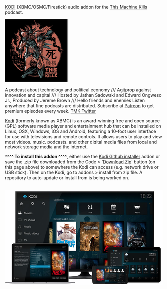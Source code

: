 <a href="https://kodi.tv">KODI<a> (XBMC/OSMC/Firestick) audio addon for the <a href="https://soundcloud.com/thismachinekillspod">This Machine Kills</a> podcast.<br>

<img src="https://github.com/leopheard/thismachinekills/blob/master/resources/media/icon.jpg?raw=true" width="200" height="200" alt="image text"><br>

A podcast about technology and political economy /// Agitprop against innovation and capital /// Hosted by Jathan Sadowski and Edward Ongweso Jr., Produced by Jereme Brown /// Hello friends and enemies Listen anywhere that fine podcasts are distributed. Subscribe at <a href="https://www.patreon.com/thismachinekills">Patreon</a> to get premium episodes every week. <a href="https://twitter.com/machinekillspod?lang=en">TMK Twitter</a><br>

<a href="https://www.kodi.tv">Kodi</a> (formerly known as XBMC) is an award-winning free and open source (GPL) software media player and entertainment hub that can be installed on Linux, OSX, Windows, iOS and Android, featuring a 10-foot user interface for use with televisions and remote controls. It allows users to play and view most videos, music, podcasts, and other digital media files from local and network storage media and the internet.<br>

<b>^^^^ To install this addon ^^^^</b>, either use the <a href="https://www.tvaddons.co/github-browser-kodi/">Kodi Github installer</a> addon or save the .zip file downloaded from the Code > '<a href="https://github.com/leopheard/thismachinekills/archive/refs/heads/master.zip">Download Zip</a>' button (on this page above) to somewhere the Kodi can access (e.g. network drive or USB stick). Then on the Kodi, go to addons > install from zip file. A repository to auto-update or install from is being worked on.<br>

<br><a href="https://www.kodi.tv"><img src="https://github.com/leopheard/Audio-Podcasts/blob/master/resources/media/about--devices.jpg?raw=true">
